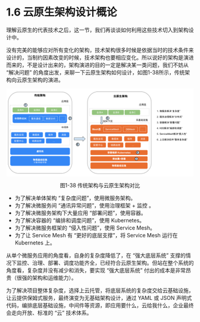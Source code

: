# 1.6 云原生架构设计概论

理解云原生的代表技术之后，这一节，我们再谈谈如何利用这些技术切入到架构设计中。

没有完美的能够应对所有变化的架构，技术架构很多时候是依据当时的技术条件来设计的，当制约因素改变的时候，技术架构也要相应变化。所以说好的架构是演进而来的，不是设计出来的，架构演进的目的一定是解决某一类问题，我们不妨从 “解决问题” 的角度出发，来聊一下云原生架构如何设计，如图1-38所示，传统架构向云原生架构的演进。

<div  align="center">
	<img src="../assets/arc-1.svg" width = "700"  align=center />
	<p>图1-38 传统架构与云原生架构对比</p>
</div>

- 为了解决单体架构 “复杂度问题”，使用微服务架构。
- 为了解决微服务间 “通讯异常问题”，使用治理框架 + 监控 。
- 为了解决微服务架构下大量应用 “部署问题”，使用容器。
- 为了解决容器的 “编排和调度问题”，使用 Kubernetes。
- 为了解决微服务框架的 “侵入性问题”，使用 Service Mesh。
- 为了让 Service Mesh 有 “更好的底层支撑”，将 Service Mesh 运行在 Kubernetes 上。

从单个微服务应用的角度看，自身的复杂度降低了，在 “强大底层系统” 支撑的情况下监控、治理、部署、调度功能齐全，已经符合云原生架构。但站在整个系统的角度看，复杂度并没有减少和消失，要实现 “强大底层系统” 付出的成本是非常昂贵（很强的架构和运维能力）。

为了解决项目整体复杂度，选择上云托管，将底层系统的复杂度交给云基础设施，让云提供保姆式服务，最终演变为无基础架构设计，通过 YAML 或 JSON 声明式代码，编排底层基础设施，中间件等资源，即应用要什么，云给我什么，企业最终会走向开放、标准的 “云” 技术体系。
